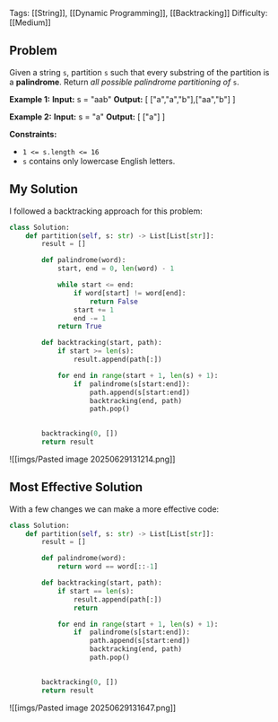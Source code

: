 Tags: [[String]], [[Dynamic Programming]], [[Backtracking]]
Difficulty: [[Medium]]
## Problem
Given a string `s`, partition `s` such that every substring of the partition is a **palindrome**. Return _all possible palindrome partitioning of_ `s`.

**Example 1:**
**Input:** s = "aab"
**Output:** [ ["a","a","b"],["aa","b"] ]

**Example 2:**
**Input:** s = "a"
**Output:** [ ["a"] ] 

**Constraints:**
- `1 <= s.length <= 16`
- `s` contains only lowercase English letters.

## My Solution
I followed a backtracking approach for this problem:

```python
class Solution:
    def partition(self, s: str) -> List[List[str]]:
        result = []

        def palindrome(word):
            start, end = 0, len(word) - 1

            while start <= end:
                if word[start] != word[end]:
                    return False
                start += 1
                end -= 1
            return True

        def backtracking(start, path):
            if start >= len(s):
                result.append(path[:])

            for end in range(start + 1, len(s) + 1):
                if  palindrome(s[start:end]):
                    path.append(s[start:end])
                    backtracking(end, path)
                    path.pop()
                

        backtracking(0, [])
        return result
```

![[imgs/Pasted image 20250629131214.png]]


## Most Effective Solution
With a few changes we can make a more effective code: 

```python
class Solution:
    def partition(self, s: str) -> List[List[str]]:
        result = []

        def palindrome(word):
            return word == word[::-1]

        def backtracking(start, path):
            if start == len(s):
                result.append(path[:])
                return

            for end in range(start + 1, len(s) + 1):
                if  palindrome(s[start:end]):
                    path.append(s[start:end])
                    backtracking(end, path)
                    path.pop()
                

        backtracking(0, [])
        return result

```

![[imgs/Pasted image 20250629131647.png]]
